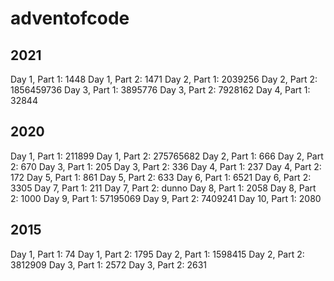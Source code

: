 # adventofcode

## 2021
Day 1, Part 1: 1448
Day 1, Part 2: 1471
Day 2, Part 1: 2039256
Day 2, Part 2: 1856459736
Day 3, Part 1: 3895776
Day 3, Part 2: 7928162
Day 4, Part 1: 32844

## 2020
Day 1, Part 1: 211899
Day 1, Part 2: 275765682
Day 2, Part 1: 666
Day 2, Part 2: 670
Day 3, Part 1: 205
Day 3, Part 2: 336
Day 4, Part 1: 237
Day 4, Part 2: 172
Day 5, Part 1: 861
Day 5, Part 2: 633 
Day 6, Part 1: 6521
Day 6, Part 2: 3305
Day 7, Part 1: 211
Day 7, Part 2: dunno
Day 8, Part 1: 2058
Day 8, Part 2: 1000
Day 9, Part 1: 57195069
Day 9, Part 2: 7409241
Day 10, Part 1: 2080


## 2015
Day 1, Part 1: 74
Day 1, Part 2: 1795
Day 2, Part 1: 1598415
Day 2, Part 2: 3812909
Day 3, Part 1: 2572
Day 3, Part 2: 2631